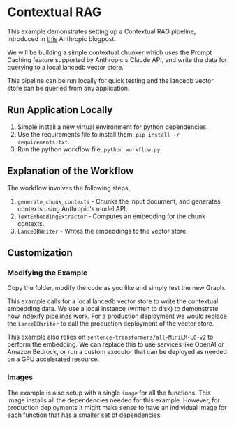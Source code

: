 # Contextual RAG

This example demonstrates setting up a Contextual RAG pipeline, introduced in [this](https://www.anthropic.com/news/contextual-retrieval) Anthropic blogpost.

We will be building a simple contextual chunker which uses the Prompt Caching feature supported by Anthropic's Claude API, and write the data for querying
to a local lancedb vector store.

This pipeline can be run locally for quick testing and the lancedb vector store can be queried from any application.

## Run Application Locally

1. Simple install a new virtual environment for python dependencies.
2. Use the requirements file to install them, `pip install -r requirements.txt`.
3. Run the python workflow file, `python workflow.py`

## Explanation of the Workflow
The workflow involves the following steps,
1. `generate_chunk_contexts` - Chunks the input document, and generates contexts using Anthropic's model API.
2. `TextEmbeddingExtractor` - Computes an embedding for the chunk contexts.
3. `LanceDBWriter` - Writes the embeddings to the vector store. 

## Customization

### Modifying the Example

Copy the folder, modify the code as you like and simply test the new Graph.

This example calls for a local lancedb vector store to write the contextual embedding data. We use a local instance (written to disk) to
demonstrate how Indexify pipelines work. For a production deployment we would replace the `LanceDBWriter` to call the production
deployment of the vector store.

This example also relies on `sentence-transformers/all-MiniLM-L6-v2` to perform the embedding. We can replace this to use services like
OpenAI or Amazon Bedrock, or run a custom executor that can be deployed as needed on a GPU accelerated resource.

### Images

The example is also setup with a single `image` for all the functions. This image installs all the dependencies needed 
for this example. However, for production deployments it might make sense to have an individual image for each function
that has a smaller set of dependencies.